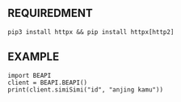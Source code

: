 ## REQUIREDMENT ##
```PY
pip3 install httpx && pip install httpx[http2]
```

## EXAMPLE ##
```PY
import BEAPI
client = BEAPI.BEAPI()
print(client.simiSimi("id", "anjing kamu"))
```
